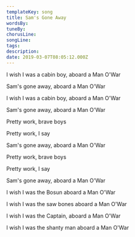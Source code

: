 ```yaml
---
templateKey: song
title: Sam's Gone Away  
wordsBy:
tuneBy:
chorusLine:
songLine:
tags:
description:
date: 2019-03-07T08:05:12.000Z
---
```

I wish I was a cabin boy, aboard a Man O\'War

Sam\'s gone away, aboard a Man O\'War

I wish I was a cabin boy, aboard a Man O\'War

Sam\'s gone away, aboard a Man O\'War

Pretty work, brave boys

Pretty work, I say

Sam\'s gone away, aboard a Man O\'War

Pretty work, brave boys

Pretty work, I say

Sam\'s gone away, aboard a Man O\'War

I wish I was the Bosun aboard a Man O\'War

I wish I was the saw bones aboard a Man O\'War

I wish I was the Captain, aboard a Man O\'War

I wish I was the shanty man aboard a Man O\'War
